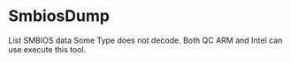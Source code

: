 # SmbiosDump
List SMBIOS data
Some Type does not decode.
Both QC ARM and Intel can use execute this tool.